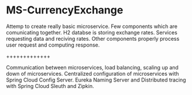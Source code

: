 # MS-CurrencyExchange
Attemp to create really basic microservice. Few components which are comunicating together. H2 databse is storing exchange rates. 
Services requesting  data and reciving rates. Other components properly process user request and computing response. 

+++++++++++++

Communication between microservices,  load balancing, scaling up and down of microservices.
Centralized configuration of microservices with Spring Cloud Config Server. 
 Eureka Naming Server and Distributed tracing with Spring Cloud Sleuth and Zipkin. 
